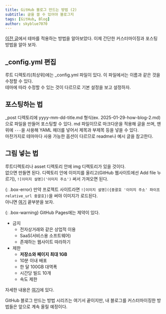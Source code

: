 ```yaml
---
title: GitHub 블로그 만드는 방법 (2)
subtitle: 글을 쓸 수 있어야 블로그지
tags: [GitHub, Blog]
author: skyblue7070
---
```

[이전 글](https://skyblue7070.github.io/blog/2025-01-28-how-blog-1)에서 테마를 적용하는 방법을 알아보았다.
이제 간단한 커스터마이징과 포스팅 방법을 알아 보자.
## _config.yml 편집
루트 디렉토리(최상위)에는 _config.yml 파일이 있다.
이 파일에서는 이름과 같은 것을 수정할 수 있다.
<br>
테마에 따라 수정할 수 있는 것이 다르므로 기본 설정을 보고 설정하자.
## 포스팅하는 법
_post 디렉토리에 yyyy-mm-dd-title.md 형식(ex. 2025-01-29-how-blog-2.md)으로 파일을 만들어 포스팅할 수 있다.
md 파일이므로 마크다운을 적용해 글을 쓰며, 맨 위에 `---`을 사용해 YAML 헤더를 넣어서 제목과 부제목 등을 넣을 수 있다.
<br>
마찬가지로 테마마다 사용 가능한 옵션이 다르므로 readme나 예시 글을 참고한다.
## 그림 넣는 법
루트디렉토리나 asset 디렉토리 안에 img 디렉토리가 있을 것이다.
<br>
없으면 만들면 된다.
디렉토리 안에 이미지를 올리고(GitHub 웹사이트에선 Add file 누르기), `![이미지 설명]('이미지 주소')` 써서 가져오면 된다.

{: .box-error}
만약 프로젝트 사이트라면 `![이미지 설명]({중괄호 '이미지 주소' 파이프 relative_url 중괄호})`을 써야 이미지가 로드된다.
<br>
아니면 [여기](https://raw.githubusercontent.com/skyblue7070/blog/master/_posts/2020-02-28-sample-markdown.md) 끝부분을 보자.

{: .box-warning}
GitHub Pages에는 제약이 있다.
 - 금지
   - 전자상거래와 같은 상업적 이용
   - SaaS(서비스용 소프트웨어)
   - 존재하는 웹사이트 따라하기
 - 제한
   - **저장소와 페이지 최대 1GB**
   - 10분 이내 배포
   - 한 달 100GB 대역폭
   - 시간당 빌드 10개
   - 속도 제한

자세한 내용은 [여기](https://docs.github.com/en/pages/getting-started-with-github-pages/about-github-pages#limits-on-use-of-github-pages)에 있다.

GitHub 블로그 만드는 방법 시리즈는 여기서 끝이지만, 내 블로그를 커스터마이징한 방법들은 앞으로 계속 올릴 예정이다.